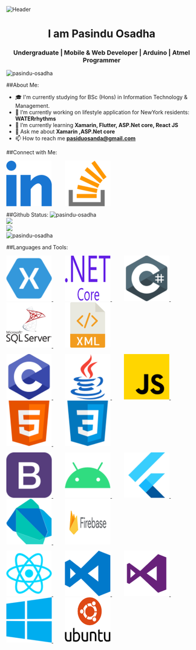 
![Header](https://github.com/pasindu-osadha/pasindu-osadha/blob/main/animation.gif?raw=true)

<h1 align="center">I am Pasindu Osadha</h1>
<h3 align="center">Undergraduate | Mobile & Web Developer | Arduino | Atmel Programmer</h3>
<p> <img src="https://komarev.com/ghpvc/?username=pasindu-osadha&label=Profile%20views&color=0e75b6&style=flat" alt="pasindu-osadha" /> </p>

##About Me:

- 🎓 I'm currently studying for BSc (Hons) in Information Technology & Management.
- 🔭 I’m currently working on lifestyle application for NewYork residents: __WATERrhythms__
- 🌱 I’m currently learning **Xamarin, Flutter, ASP.Net core, React JS**
- 💬 Ask me about **Xamarin ,ASP.Net core**
- 📫 How to reach me **pasiduosanda@gmail.com**

##Connect with Me:
<p >
<a href="https://linkedin.com/in/pasindu-osadha" target="blank"><img align="center" src="https://raw.githubusercontent.com/pasindu-osadha/pasindu-osadha/d3b0afaf6ec7ca90088c3a733d8966e5c0f89f71/Icons/Social/linked-in.svg" alt="Linkedin" height="120" width="120" /></a> &nbsp; &nbsp; &nbsp; &nbsp; <a href="https://stackoverflow.com/users/11976868" target="blank"><img align="center" src="https://raw.githubusercontent.com/pasindu-osadha/pasindu-osadha/d3b0afaf6ec7ca90088c3a733d8966e5c0f89f71/Icons/Social/stack-overflow.svg" alt="stackoverflow" height="120" width="120" /></a>
</p>



##Github Status: 
<img src="https://github-profile-trophy.vercel.app/?username=pasindu-osadha&theme=darkhub" alt="pasindu-osadha" /><br/>
<img height="150px" src="https://github-readme-stats.vercel.app/api?username=pasindu-osadha&hide_title=true&hide_border=true&show_icons=true&include_all_commits=true&count_private=true&line_height=21&theme=dark" /><br/>
<img height="150px" src="https://github-readme-stats.vercel.app/api/top-langs/?username=pasindu-osadha&hide=html&hide_title=true&hide_border=true&layout=compact&theme=dark" /><br/>
<img height="160px"  src="https://github-readme-streak-stats.herokuapp.com?user=pasindu-osadha&theme=dark&hide_border=true" alt="pasindu-osadha" />

##Languages and Tools:</h2>
<p>
<a href="https://dotnet.microsoft.com/apps/xamarin" target="_blank"><img src="https://raw.githubusercontent.com/pasindu-osadha/pasindu-osadha/d3b0afaf6ec7ca90088c3a733d8966e5c0f89f71/Icons/Mobile/xamarin.svg" alt="xamarin" width="120" height="120"/> </a>&nbsp; &nbsp; &nbsp; &nbsp;
<a href="https://dotnet.microsoft.com/" target="_blank"> <img src="https://raw.githubusercontent.com/pasindu-osadha/pasindu-osadha/d3b0afaf6ec7ca90088c3a733d8966e5c0f89f71/Icons/Backend/dot-net-core.svg" alt="dotnet" width="120" height="120"/> </a>&nbsp; &nbsp; &nbsp; &nbsp;
<a href="https://www.w3schools.com/cs/" target="_blank"> <img src="https://raw.githubusercontent.com/pasindu-osadha/pasindu-osadha/d3b0afaf6ec7ca90088c3a733d8966e5c0f89f71/Icons/programmingLanuguages/csharp.svg" alt="csharp" width="120" height="120"/> </a>&nbsp; &nbsp; &nbsp; &nbsp;
<a href="https://www.microsoft.com/en-us/sql-server" target="_blank"> <img src="https://raw.githubusercontent.com/pasindu-osadha/pasindu-osadha/d3b0afaf6ec7ca90088c3a733d8966e5c0f89f71/Icons/DataBase/SqlServer.svg" alt="mssql" width="120" height="120"/> </a>&nbsp; &nbsp; &nbsp; &nbsp;
<a href="https://www.w3.org/standards/xml/core" target="_blank"> <img src="https://raw.githubusercontent.com/pasindu-osadha/pasindu-osadha/96e401dd3c00c53296451e9b713d782e191e54f8/Icons/Frontend/XML.svg" alt="XML" width="120" height="120"/> </a><br/>

 <a href="https://www.cprogramming.com/" target="_blank"> <img src="https://raw.githubusercontent.com/pasindu-osadha/pasindu-osadha/d3b0afaf6ec7ca90088c3a733d8966e5c0f89f71/Icons/programmingLanuguages/c.svg" alt="c" width="120" height="120"/> </a>&nbsp; &nbsp; &nbsp; &nbsp;
 <a href="https://www.java.com" target="_blank"> <img src="https://raw.githubusercontent.com/pasindu-osadha/pasindu-osadha/d3b0afaf6ec7ca90088c3a733d8966e5c0f89f71/Icons/programmingLanuguages/java.svg" alt="java" width="120" height="120"/> </a>&nbsp; &nbsp; &nbsp; &nbsp;
<a href="https://developer.mozilla.org/en-US/docs/Web/JavaScript" target="_blank"> <img src="https://raw.githubusercontent.com/pasindu-osadha/pasindu-osadha/d3b0afaf6ec7ca90088c3a733d8966e5c0f89f71/Icons/programmingLanuguages/javascript.svg" alt="javascript" width="120" height="120"/> </a>&nbsp; &nbsp; &nbsp;&nbsp;
<a href="https://www.w3.org/html/" target="_blank"> <img src="https://raw.githubusercontent.com/pasindu-osadha/pasindu-osadha/d3b0afaf6ec7ca90088c3a733d8966e5c0f89f71/Icons/Frontend/html.svg" alt="html5" width="120" height="120"/> </a>&nbsp; &nbsp; &nbsp; &nbsp;
 <a href="https://www.w3schools.com/css/" target="_blank"> <img src="https://raw.githubusercontent.com/pasindu-osadha/pasindu-osadha/d3b0afaf6ec7ca90088c3a733d8966e5c0f89f71/Icons/Frontend/css.svg" alt="css3" width="120" height="120"/> </a><br/>

<a href="https://getbootstrap.com" target="_blank"> <img src="https://raw.githubusercontent.com/pasindu-osadha/pasindu-osadha/d3b0afaf6ec7ca90088c3a733d8966e5c0f89f71/Icons/Frontend/bootstrap.svg" alt="bootstrap" width="120" height="120"/> </a>&nbsp; &nbsp; &nbsp; &nbsp;
 <a href="https://developer.android.com" target="_blank"> <img src="https://raw.githubusercontent.com/pasindu-osadha/pasindu-osadha/d3b0afaf6ec7ca90088c3a733d8966e5c0f89f71/Icons/Mobile/android.svg" alt="android" width="120" height="120"/> </a>&nbsp; &nbsp; &nbsp; &nbsp;
<a href="https://flutter.dev" target="_blank"> <img src="https://raw.githubusercontent.com/pasindu-osadha/pasindu-osadha/d3b0afaf6ec7ca90088c3a733d8966e5c0f89f71/Icons/Mobile/flutter.svg" alt="flutter" width="120" height="120"/> </a>&nbsp; &nbsp; &nbsp; &nbsp;
<a href="https://dart.dev" target="_blank"> <img src="https://raw.githubusercontent.com/pasindu-osadha/pasindu-osadha/d3b0afaf6ec7ca90088c3a733d8966e5c0f89f71/Icons/programmingLanuguages/dart.svg" alt="dart" width="120" height="120"/> </a>&nbsp; &nbsp; &nbsp; &nbsp;
<a href="https://firebase.google.com/" target="_blank"> <img src="https://raw.githubusercontent.com/pasindu-osadha/pasindu-osadha/96e401dd3c00c53296451e9b713d782e191e54f8/Icons/Backend/firebase.svg" alt="firebase" width="120" height="120"/> </a><br/>

<a href="https://reactjs.org/" target="_blank"> <img src="https://raw.githubusercontent.com/pasindu-osadha/pasindu-osadha/d3b0afaf6ec7ca90088c3a733d8966e5c0f89f71/Icons/Frontend/reactjs.svg" alt="react" width="120" height="120"/> </a>&nbsp; &nbsp; &nbsp; &nbsp;
<a href="https://code.visualstudio.com/" target="_blank"> <img src="https://raw.githubusercontent.com/pasindu-osadha/pasindu-osadha/d3b0afaf6ec7ca90088c3a733d8966e5c0f89f71/Icons/IDE/visual-studio-code.svg" alt="VSCode" width="120" height="120"/> </a>&nbsp; &nbsp; &nbsp; &nbsp;
<a href="https://visualstudio.microsoft.com/" target="_blank"> <img src="https://raw.githubusercontent.com/pasindu-osadha/pasindu-osadha/d3b0afaf6ec7ca90088c3a733d8966e5c0f89f71/Icons/IDE/visual-studio.svg" alt="VisualStudio" width="120" height="120"/> </a>&nbsp; &nbsp; &nbsp; &nbsp;
<a href="https://www.microsoft.com/en-us/windows" target="_blank"> <img src="https://raw.githubusercontent.com/pasindu-osadha/pasindu-osadha/d3b0afaf6ec7ca90088c3a733d8966e5c0f89f71/Icons/OperatingSystem/microsoft-windows.svg" alt="Windows" width="120" height="120"/> </a>&nbsp; &nbsp; &nbsp; &nbsp;
<a href="https://ubuntu.com/" target="_blank"> <img src="https://raw.githubusercontent.com/pasindu-osadha/pasindu-osadha/d3b0afaf6ec7ca90088c3a733d8966e5c0f89f71/Icons/OperatingSystem/ubuntu.svg" alt="ubuntu" width="120" height="120"/> </a>  
</p>
